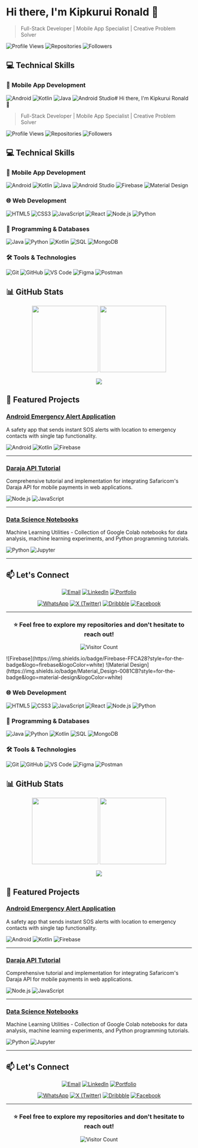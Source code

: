# Hi there, I'm Kipkurui Ronald 👋

> Full-Stack Developer | Mobile App Specialist | Creative Problem Solver

![Profile Views](https://komarev.com/gh/username?color=blue&label=Profile+Views)
![Repositories](https://badgen.net/badge/Repositories/10%2B/blue)
![Followers](https://badgen.net/github/followers/KipkuruiRonald?color=blue)

## 💻 Technical Skills

### 📱 **Mobile App Development**
![Android](https://img.shields.io/badge/Android-3DDC84?style=for-the-badge&logo=android&logoColor=white)
![Kotlin](https://img.shields.io/badge/Kotlin-0095D5?style=for-the-badge&logo=kotlin&logoColor=white)
![Java](https://img.shields.io/badge/Java-ED8B00?style=for-the-badge&logo=java&logoColor=white)
![Android Studio](https://img.shields.io/badge/Android_Studio-3DDC84?style=for-the-badge&logo=android-studio&logoColor=white)# Hi there, I'm Kipkurui Ronald 👋

> Full-Stack Developer | Mobile App Specialist | Creative Problem Solver

![Profile Views](https://komarev.com/gh/username?color=blue&label=Profile+Views)
![Repositories](https://badgen.net/badge/Repositories/10%2B/blue)
![Followers](https://badgen.net/github/followers/KipkuruiRonald?color=blue)

## 💻 Technical Skills

### 📱 **Mobile App Development**
![Android](https://img.shields.io/badge/Android-3DDC84?style=for-the-badge&logo=android&logoColor=white)
![Kotlin](https://img.shields.io/badge/Kotlin-0095D5?style=for-the-badge&logo=kotlin&logoColor=white)
![Java](https://img.shields.io/badge/Java-ED8B00?style=for-the-badge&logo=java&logoColor=white)
![Android Studio](https://img.shields.io/badge/Android_Studio-3DDC84?style=for-the-badge&logo=android-studio&logoColor=white)
![Firebase](https://img.shields.io/badge/Firebase-FFCA28?style=for-the-badge&logo=firebase&logoColor=white)
![Material Design](https://img.shields.io/badge/Material_Design-0081CB?style=for-the-badge&logo=material-design&logoColor=white)

### 🌐 **Web Development**
![HTML5](https://img.shields.io/badge/HTML5-E34F26?style=for-the-badge&logo=html5&logoColor=white)
![CSS3](https://img.shields.io/badge/CSS3-1572B6?style=for-the-badge&logo=css3&logoColor=white)
![JavaScript](https://img.shields.io/badge/JavaScript-F7DF1E?style=for-the-badge&logo=javascript&logoColor=black)
![React](https://img.shields.io/badge/React-20232A?style=for-the-badge&logo=react&logoColor=61DAFB)
![Node.js](https://img.shields.io/badge/Node.js-339933?style=for-the-badge&logo=nodedotjs&logoColor=white)
![Python](https://img.shields.io/badge/Python-3776AB?style=for-the-badge&logo=python&logoColor=white)

### 💾 **Programming & Databases**
![Java](https://img.shields.io/badge/Java-ED8B00?style=for-the-badge&logo=java&logoColor=white)
![Python](https://img.shields.io/badge/Python-3776AB?style=for-the-badge&logo=python&logoColor=white)
![Kotlin](https://img.shields.io/badge/Kotlin-0095D5?style=for-the-badge&logo=kotlin&logoColor=white)
![SQL](https://img.shields.io/badge/SQL-4479A1?style=for-the-badge&logo=mysql&logoColor=white)
![MongoDB](https://img.shields.io/badge/MongoDB-4EA94B?style=for-the-badge&logo=mongodb&logoColor=white)

### 🛠️ **Tools & Technologies**
![Git](https://img.shields.io/badge/Git-F05032?style=for-the-badge&logo=git&logoColor=white)
![GitHub](https://img.shields.io/badge/GitHub-100000?style=for-the-badge&logo=github&logoColor=white)
![VS Code](https://img.shields.io/badge/VS_Code-007ACC?style=for-the-badge&logo=visual-studio-code&logoColor=white)
![Figma](https://img.shields.io/badge/Figma-F24E1E?style=for-the-badge&logo=figma&logoColor=white)
![Postman](https://img.shields.io/badge/Postman-FF6C37?style=for-the-badge&logo=postman&logoColor=white)

## 📊 GitHub Stats

<p align="center">
  <img height="180em" src="https://github-readme-stats.vercel.app/api?username=KipkuruiRonald&show_icons=true&theme=default&hide_border=true&count_private=true" />
  <img height="180em" src="https://github-readme-stats.vercel.app/api/top-langs/?username=KipkuruiRonald&layout=compact&theme=default&hide_border=true" />
</p>

<p align="center">
  <img src="https://github-readme-streak-stats.herokuapp.com/?user=KipkuruiRonald&theme=default&hide_border=true" />
</p>

## 🚀 Featured Projects

### [Android Emergency Alert Application](https://github.com/KipkuruiRonald/alertify)
A safety app that sends instant SOS alerts with location to emergency contacts with single tap functionality.

![Android](https://img.shields.io/badge/Android-3DDC84?logo=android&logoColor=white)
![Kotlin](https://img.shields.io/badge/Kotlin-0095D5?logo=kotlin&logoColor=white)
![Firebase](https://img.shields.io/badge/Firebase-FFCA28?logo=firebase&logoColor=white)

---

### [Daraja API Tutorial](https://github.com/KipkuruiRonald/daraja-api)
Comprehensive tutorial and implementation for integrating Safaricom's Daraja API for mobile payments in web applications.

![Node.js](https://img.shields.io/badge/Node.js-339933?logo=nodedotjs&logoColor=white)
![JavaScript](https://img.shields.io/badge/JavaScript-F7DF1E?logo=javascript&logoColor=black)

---

### [Data Science Notebooks](https://github.com/KipkuruiRonald/data-science)
Machine Learning Utilities - Collection of Google Colab notebooks for data analysis, machine learning experiments, and Python programming tutorials.

![Python](https://img.shields.io/badge/Python-3776AB?logo=python&logoColor=white)
![Jupyter](https://img.shields.io/badge/Jupyter-F37626?logo=jupyter&logoColor=white)

---

## 📫 Let's Connect

<div align="center">

[![Email](https://img.shields.io/badge/Email-D14836?style=for-the-badge&logo=gmail&logoColor=white)](mailto:kipkuruireuben@gmail.com)
[![LinkedIn](https://img.shields.io/badge/LinkedIn-0077B5?style=for-the-badge&logo=linkedin&logoColor=white)](https://linkedin.com/in/kipkurui-reuben)
[![Portfolio](https://img.shields.io/badge/Portfolio-000000?style=for-the-badge&logo=google-chrome&logoColor=white)](https://kipkuruireuben.com)

[![WhatsApp](https://img.shields.io/badge/WhatsApp-25D366?style=for-the-badge&logo=whatsapp&logoColor=white)](https://wa.me/254759455996)
[![X (Twitter)](https://img.shields.io/badge/X-000000?style=for-the-badge&logo=x&logoColor=white)](https://twitter.com/kipkuruireuben)
[![Dribbble](https://img.shields.io/badge/Dribbble-EA4C89?style=for-the-badge&logo=dribbble&logoColor=white)](https://dribbble.com/kipkuruireuben)
[![Facebook](https://img.shields.io/badge/Facebook-1877F2?style=for-the-badge&logo=facebook&logoColor=white)](https://facebook.com/kipkuruireuben)

</div>

---

<div align="center">

### ⭐ Feel free to explore my repositories and don't hesitate to reach out!

![Visitor Count](https://profile-counter.glitch.me/KipkuruiRonald/count.svg)

</div>
![Firebase](https://img.shields.io/badge/Firebase-FFCA28?style=for-the-badge&logo=firebase&logoColor=white)
![Material Design](https://img.shields.io/badge/Material_Design-0081CB?style=for-the-badge&logo=material-design&logoColor=white)

### 🌐 **Web Development**
![HTML5](https://img.shields.io/badge/HTML5-E34F26?style=for-the-badge&logo=html5&logoColor=white)
![CSS3](https://img.shields.io/badge/CSS3-1572B6?style=for-the-badge&logo=css3&logoColor=white)
![JavaScript](https://img.shields.io/badge/JavaScript-F7DF1E?style=for-the-badge&logo=javascript&logoColor=black)
![React](https://img.shields.io/badge/React-20232A?style=for-the-badge&logo=react&logoColor=61DAFB)
![Node.js](https://img.shields.io/badge/Node.js-339933?style=for-the-badge&logo=nodedotjs&logoColor=white)
![Python](https://img.shields.io/badge/Python-3776AB?style=for-the-badge&logo=python&logoColor=white)

### 💾 **Programming & Databases**
![Java](https://img.shields.io/badge/Java-ED8B00?style=for-the-badge&logo=java&logoColor=white)
![Python](https://img.shields.io/badge/Python-3776AB?style=for-the-badge&logo=python&logoColor=white)
![Kotlin](https://img.shields.io/badge/Kotlin-0095D5?style=for-the-badge&logo=kotlin&logoColor=white)
![SQL](https://img.shields.io/badge/SQL-4479A1?style=for-the-badge&logo=mysql&logoColor=white)
![MongoDB](https://img.shields.io/badge/MongoDB-4EA94B?style=for-the-badge&logo=mongodb&logoColor=white)

### 🛠️ **Tools & Technologies**
![Git](https://img.shields.io/badge/Git-F05032?style=for-the-badge&logo=git&logoColor=white)
![GitHub](https://img.shields.io/badge/GitHub-100000?style=for-the-badge&logo=github&logoColor=white)
![VS Code](https://img.shields.io/badge/VS_Code-007ACC?style=for-the-badge&logo=visual-studio-code&logoColor=white)
![Figma](https://img.shields.io/badge/Figma-F24E1E?style=for-the-badge&logo=figma&logoColor=white)
![Postman](https://img.shields.io/badge/Postman-FF6C37?style=for-the-badge&logo=postman&logoColor=white)

## 📊 GitHub Stats

<p align="center">
  <img height="180em" src="https://github-readme-stats.vercel.app/api?username=KipkuruiRonald&show_icons=true&theme=default&hide_border=true&count_private=true" />
  <img height="180em" src="https://github-readme-stats.vercel.app/api/top-langs/?username=KipkuruiRonald&layout=compact&theme=default&hide_border=true" />
</p>

<p align="center">
  <img src="https://github-readme-streak-stats.herokuapp.com/?user=KipkuruiRonald&theme=default&hide_border=true" />
</p>

## 🚀 Featured Projects

### [Android Emergency Alert Application](https://github.com/KipkuruiRonald/alertify)
A safety app that sends instant SOS alerts with location to emergency contacts with single tap functionality.

![Android](https://img.shields.io/badge/Android-3DDC84?logo=android&logoColor=white)
![Kotlin](https://img.shields.io/badge/Kotlin-0095D5?logo=kotlin&logoColor=white)
![Firebase](https://img.shields.io/badge/Firebase-FFCA28?logo=firebase&logoColor=white)

---

### [Daraja API Tutorial](https://github.com/KipkuruiRonald/daraja-api)
Comprehensive tutorial and implementation for integrating Safaricom's Daraja API for mobile payments in web applications.

![Node.js](https://img.shields.io/badge/Node.js-339933?logo=nodedotjs&logoColor=white)
![JavaScript](https://img.shields.io/badge/JavaScript-F7DF1E?logo=javascript&logoColor=black)

---

### [Data Science Notebooks](https://github.com/KipkuruiRonald/data-science)
Machine Learning Utilities - Collection of Google Colab notebooks for data analysis, machine learning experiments, and Python programming tutorials.

![Python](https://img.shields.io/badge/Python-3776AB?logo=python&logoColor=white)
![Jupyter](https://img.shields.io/badge/Jupyter-F37626?logo=jupyter&logoColor=white)

---

## 📫 Let's Connect

<div align="center">

[![Email](https://img.shields.io/badge/Email-D14836?style=for-the-badge&logo=gmail&logoColor=white)](mailto:kipkuruireuben@gmail.com)
[![LinkedIn](https://img.shields.io/badge/LinkedIn-0077B5?style=for-the-badge&logo=linkedin&logoColor=white)](https://linkedin.com/in/kipkurui-reuben)
[![Portfolio](https://img.shields.io/badge/Portfolio-000000?style=for-the-badge&logo=google-chrome&logoColor=white)](https://kipkuruireuben.com)

[![WhatsApp](https://img.shields.io/badge/WhatsApp-25D366?style=for-the-badge&logo=whatsapp&logoColor=white)](https://wa.me/254759455996)
[![X (Twitter)](https://img.shields.io/badge/X-000000?style=for-the-badge&logo=x&logoColor=white)](https://twitter.com/kipkuruireuben)
[![Dribbble](https://img.shields.io/badge/Dribbble-EA4C89?style=for-the-badge&logo=dribbble&logoColor=white)](https://dribbble.com/kipkuruireuben)
[![Facebook](https://img.shields.io/badge/Facebook-1877F2?style=for-the-badge&logo=facebook&logoColor=white)](https://facebook.com/kipkuruireuben)

</div>

---

<div align="center">

### ⭐ **Feel free to explore my repositories and don't hesitate to reach out!**

![Visitor Count](https://profile-counter.glitch.me/KipkuruiRonald/count.svg)

</div>

